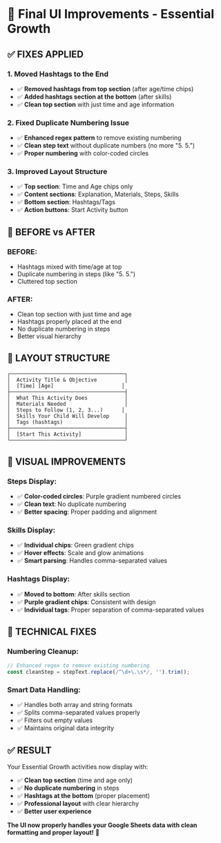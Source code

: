 # 🎯 Final UI Improvements - Essential Growth

## ✅ **FIXES APPLIED**

### **1. Moved Hashtags to the End**
- ✅ **Removed hashtags from top section** (after age/time chips)
- ✅ **Added hashtags section at the bottom** (after skills)
- ✅ **Clean top section** with just time and age information

### **2. Fixed Duplicate Numbering Issue**
- ✅ **Enhanced regex pattern** to remove existing numbering
- ✅ **Clean step text** without duplicate numbers (no more "5. 5.")
- ✅ **Proper numbering** with color-coded circles

### **3. Improved Layout Structure**
- ✅ **Top section**: Time and Age chips only
- ✅ **Content sections**: Explanation, Materials, Steps, Skills
- ✅ **Bottom section**: Hashtags/Tags
- ✅ **Action buttons**: Start Activity button

## 🎯 **BEFORE vs AFTER**

### **BEFORE:**
- Hashtags mixed with time/age at top
- Duplicate numbering in steps (like "5. 5.")
- Cluttered top section

### **AFTER:**
- Clean top section with just time and age
- Hashtags properly placed at the end
- No duplicate numbering in steps
- Better visual hierarchy

## 📱 **LAYOUT STRUCTURE**

```
┌─────────────────────────────────────┐
│  Activity Title & Objective         │
│  [Time] [Age]                      │
├─────────────────────────────────────┤
│  What This Activity Does            │
│  Materials Needed                   │
│  Steps to Follow (1, 2, 3...)      │
│  Skills Your Child Will Develop     │
│  Tags (hashtags)                    │
├─────────────────────────────────────┤
│  [Start This Activity]              │
└─────────────────────────────────────┘
```

## 🎨 **VISUAL IMPROVEMENTS**

### **Steps Display:**
- ✅ **Color-coded circles**: Purple gradient numbered circles
- ✅ **Clean text**: No duplicate numbering
- ✅ **Better spacing**: Proper padding and alignment

### **Skills Display:**
- ✅ **Individual chips**: Green gradient chips
- ✅ **Hover effects**: Scale and glow animations
- ✅ **Smart parsing**: Handles comma-separated values

### **Hashtags Display:**
- ✅ **Moved to bottom**: After skills section
- ✅ **Purple gradient chips**: Consistent with design
- ✅ **Individual tags**: Proper separation of comma-separated values

## 🚀 **TECHNICAL FIXES**

### **Numbering Cleanup:**
```javascript
// Enhanced regex to remove existing numbering
const cleanStep = stepText.replace(/^\d+\.\s*/, '').trim();
```

### **Smart Data Handling:**
- ✅ Handles both array and string formats
- ✅ Splits comma-separated values properly
- ✅ Filters out empty values
- ✅ Maintains original data integrity

## ✅ **RESULT**

Your Essential Growth activities now display with:
- ✅ **Clean top section** (time and age only)
- ✅ **No duplicate numbering** in steps
- ✅ **Hashtags at the bottom** (proper placement)
- ✅ **Professional layout** with clear hierarchy
- ✅ **Better user experience**

**The UI now properly handles your Google Sheets data with clean formatting and proper layout!** 🎉
